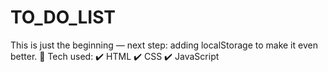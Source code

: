 # TO_DO_LIST
This is just the beginning — next step: adding localStorage to make it even better.  🔧 Tech used: ✔️ HTML ✔️ CSS ✔️ JavaScript
